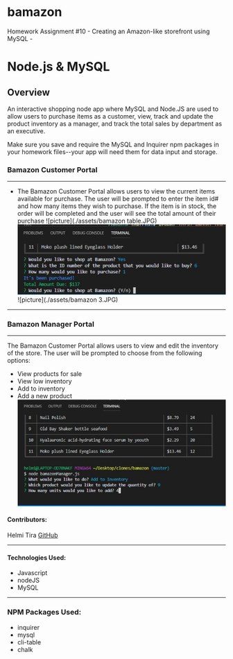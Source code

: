# bamazon
Homework Assignment #10 -  Creating an Amazon-like storefront using MySQL - 

# Node.js & MySQL

## Overview

An interactive shopping node app where MySQL and Node.JS are used to allow users to purchase items as a customer, view, track and update the product inventory as a manager, and track the total sales by department as an executive.

Make sure you save and require the MySQL and Inquirer npm packages in your homework files--your app will need them for data input and storage.

### Bamazon Customer Portal
***

* The Bamazon Customer Portal allows users to view the current items available for purchase.  The user will be prompted to enter the item id# and how many items they wish to purchase.  If the item is in stock, the order will be completed and the user will see the total amount of their purchase
![picture](./assets/bamazon table.JPG)
![picture](./assets/bamazon2.JPG)
![picture](./assets/bamazon 3.JPG)

***
### Bamazon Manager Portal
***
The Bamazon Customer Portal allows users to view and edit the inventory of the store. The user will be prompted to choose from the following options:
* View products for sale
* View low inventory
* Add to inventory
* Add a new product
![picture](./assets/bamazonManager.JPG)
#### Contributors:
Helmi Tira [GitHub](https://github.com/htira2001)
***

#### Technologies Used:
* Javascript
* nodeJS
* MySQL
***

### NPM Packages Used:
* inquirer
* mysql
* cli-table
* chalk 